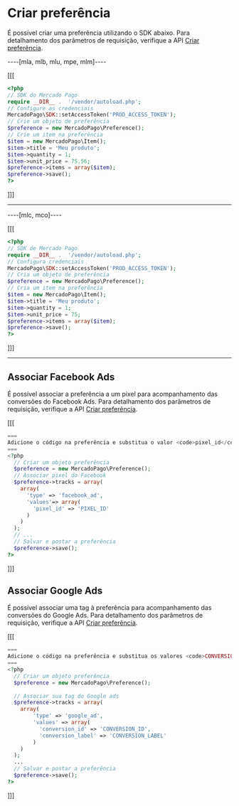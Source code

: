 # Criar preferência

É possível criar uma preferência utilizando o SDK abaixo. Para detalhamento dos parâmetros de requisição, verifique a API [Criar preferência](/developers/pt/reference/preferences/_checkout_preferences/post).

----[mla, mlb, mlu, mpe, mlm]----

[[[
 ```php
<?php
// SDK do Mercado Pago
require __DIR__ .  '/vendor/autoload.php';
// Configure as credenciais
MercadoPago\SDK::setAccessToken('PROD_ACCESS_TOKEN');
// Crie um objeto de preferência
$preference = new MercadoPago\Preference();
// Crie um item na preferência
$item = new MercadoPago\Item();
$item->title = 'Meu produto';
$item->quantity = 1;
$item->unit_price = 75.56;
$preference->items = array($item);
$preference->save();
?>
```
]]]

------------

----[mlc, mco]----

[[[
 ```php
<?php
// SDK de Mercado Pago
require __DIR__ .  '/vendor/autoload.php';
// Configura credenciais
MercadoPago\SDK::setAccessToken('PROD_ACCESS_TOKEN');
// Cria um objeto de preferência
$preference = new MercadoPago\Preference();
// Cria um item na preferência
$item = new MercadoPago\Item();
$item->title = 'Meu produto';
$item->quantity = 1;
$item->unit_price = 75;
$preference->items = array($item);
$preference->save();
?>
```
]]]

------------

## Associar Facebook Ads

É possível associar a preferência a um pixel para acompanhamento das conversões do Facebook Ads. Para detalhamento dos parâmetros de requisição, verifique a API [Criar preferência](/developers/pt/reference/preferences/_checkout_preferences/post).

[[[
```php
===
Adicione o código na preferência e substitua o valor <code>pixel_id</code> pelo seu identificador.
===
<?php
  // Criar um objeto preferência
  $preference = new MercadoPago\Preference();
  // Associar pixel do Facebook
  $preference->tracks = array(
    array(
      'type' => 'facebook_ad',
      'values'=> array(
        'pixel_id' => 'PIXEL_ID'
      )
    )
  );
  // ...
  // Salvar e postar a preferência
  $preference->save();
?>
```
]]]

## Associar Google Ads

É possível associar uma tag à preferência para acompanhamento das conversões do Google Ads. Para detalhamento dos parâmetros de requisição, verifique a API [Criar preferência](/developers/pt/reference/preferences/_checkout_preferences/post).

[[[
```php
===
Adicione o código na preferência e substitua os valores <code>CONVERSION\_ID</code> e <code>CONVERSION\_LABEL</code> pelos dados da sua _tag_.
===
<?php
  // Criar um objeto preferência
  $preference = new MercadoPago\Preference();
 
  // Associar sua tag do Google ads
  $preference->tracks = array(
    array(
        'type' => 'google_ad',
        'values' => array(
          'conversion_id' => 'CONVERSION_ID',
          'conversion_label' => 'CONVERSION_LABEL'
        )
    )
  );
  ...
  // Salvar e postar a preferência
  $preference->save();
?>
```
]]]